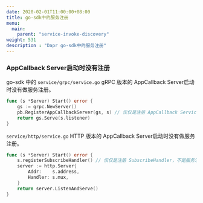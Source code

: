 ```yaml
---
date: 2020-02-01T11:00:00+08:00
title: go-sdk中的服务注册
menu:
  main:
    parent: "service-invoke-discovery"
weight: 531
description : "Dapr go-sdk中的服务注册"
---
```




### AppCallback Server启动时没有注册

go-sdk 中的 `service/grpc/service.go` gRPC 版本的 AppCallback Server启动时没有做服务注册。

```go
func (s *Server) Start() error {
	gs := grpc.NewServer()
	pb.RegisterAppCallbackServer(gs, s) // 仅仅是注册 AppCallback Service 到 grpc server，不是服务注册
	return gs.Serve(s.listener)
}
```

`service/http/service.go`  HTTP 版本的  AppCallback Server启动时没有做服务注册。

```go
func (s *Server) Start() error {
	s.registerSubscribeHandler() // 仅仅是注册 SubscribeHandler，不是服务注册
	server := http.Server{
		Addr:    s.address,
		Handler: s.mux,
	}
	return server.ListenAndServe()
}
```

